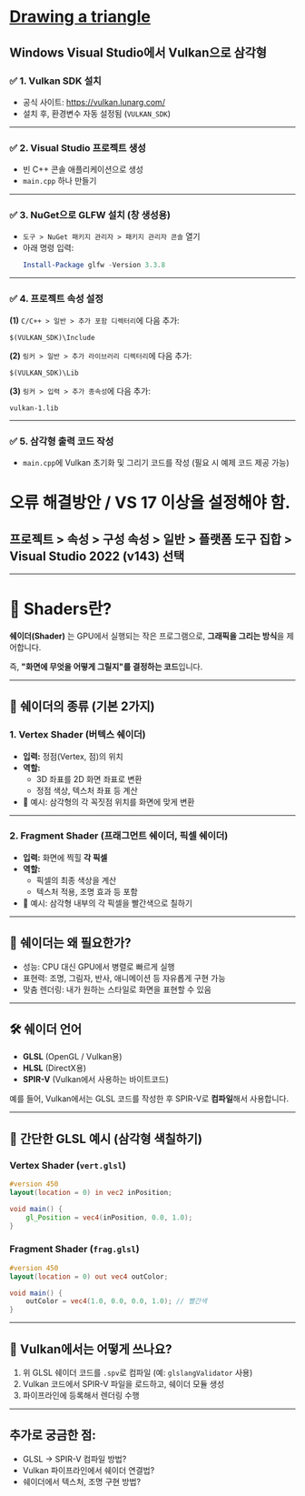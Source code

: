 # [Drawing a triangle](https://docs.vulkan.org/tutorial/latest/00_Introduction.html)

## Windows Visual Studio에서 Vulkan으로 삼각형

### ✅ 1. Vulkan SDK 설치
- 공식 사이트: https://vulkan.lunarg.com/
- 설치 후, 환경변수 자동 설정됨 (`VULKAN_SDK`)

---

### ✅ 2. Visual Studio 프로젝트 생성
- 빈 C++ 콘솔 애플리케이션으로 생성
- `main.cpp` 하나 만들기

---

### ✅ 3. NuGet으로 GLFW 설치 (창 생성용)
- `도구 > NuGet 패키지 관리자 > 패키지 관리자 콘솔` 열기
- 아래 명령 입력:
  ```powershell
  Install-Package glfw -Version 3.3.8
  ```

---

### ✅ 4. 프로젝트 속성 설정
**(1)** `C/C++ > 일반 > 추가 포함 디렉터리`에 다음 추가:
```
$(VULKAN_SDK)\Include
```

**(2)** `링커 > 일반 > 추가 라이브러리 디렉터리`에 다음 추가:
```
$(VULKAN_SDK)\Lib
```

**(3)** `링커 > 입력 > 추가 종속성`에 다음 추가:
```
vulkan-1.lib
```

---

### ✅ 5. 삼각형 출력 코드 작성
- `main.cpp`에 Vulkan 초기화 및 그리기 코드를 작성 (필요 시 예제 코드 제공 가능)

# 오류 해결방안 / VS 17 이상을 설정해야 함.
## 프로젝트 > 속성 > 구성 속성 > 일반 > 플랫폼 도구 집합 > Visual Studio 2022 (v143) 선택

---

# 🎨 Shaders란?

**쉐이더(Shader)** 는 GPU에서 실행되는 작은 프로그램으로, **그래픽을 그리는 방식**을 제어합니다.

즉, **"화면에 무엇을 어떻게 그릴지"를 결정하는 코드**입니다.

---

## 🧩 쉐이더의 종류 (기본 2가지)

### 1. **Vertex Shader (버텍스 쉐이더)**
- **입력:** 정점(Vertex, 점)의 위치
- **역할:**  
  - 3D 좌표를 2D 화면 좌표로 변환
  - 정점 색상, 텍스처 좌표 등 계산
- 📌 예시: 삼각형의 각 꼭짓점 위치를 화면에 맞게 변환

---

### 2. **Fragment Shader (프래그먼트 쉐이더, 픽셀 쉐이더)**
- **입력:** 화면에 찍힐 **각 픽셀**
- **역할:**  
  - 픽셀의 최종 색상을 계산
  - 텍스처 적용, 조명 효과 등 포함
- 📌 예시: 삼각형 내부의 각 픽셀을 빨간색으로 칠하기

---

## 🎯 쉐이더는 왜 필요한가?

- 성능: CPU 대신 GPU에서 병렬로 빠르게 실행
- 표현력: 조명, 그림자, 반사, 애니메이션 등 자유롭게 구현 가능
- 맞춤 렌더링: 내가 원하는 스타일로 화면을 표현할 수 있음

---

## 🛠 쉐이더 언어
- **GLSL** (OpenGL / Vulkan용)
- **HLSL** (DirectX용)
- **SPIR-V** (Vulkan에서 사용하는 바이트코드)

예를 들어, Vulkan에서는 GLSL 코드를 작성한 후 SPIR-V로 **컴파일**해서 사용합니다.

---

## 📄 간단한 GLSL 예시 (삼각형 색칠하기)

### Vertex Shader (`vert.glsl`)
```glsl
#version 450
layout(location = 0) in vec2 inPosition;

void main() {
    gl_Position = vec4(inPosition, 0.0, 1.0);
}
```

### Fragment Shader (`frag.glsl`)
```glsl
#version 450
layout(location = 0) out vec4 outColor;

void main() {
    outColor = vec4(1.0, 0.0, 0.0, 1.0); // 빨간색
}
```

---

## 🧪 Vulkan에서는 어떻게 쓰나요?

1. 위 GLSL 쉐이더 코드를 `.spv`로 컴파일 (예: `glslangValidator` 사용)
2. Vulkan 코드에서 SPIR-V 파일을 로드하고, 쉐이더 모듈 생성
3. 파이프라인에 등록해서 렌더링 수행

---

## 추가로 궁금한 점:
- GLSL → SPIR-V 컴파일 방법?
- Vulkan 파이프라인에서 쉐이더 연결법?
- 쉐이더에서 텍스처, 조명 구현 방법?
